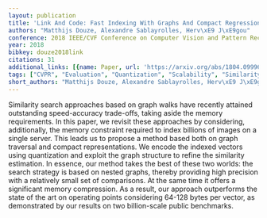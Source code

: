 ```yaml
---
layout: publication
title: 'Link And Code: Fast Indexing With Graphs And Compact Regression Codes'
authors: "Matthijs Douze, Alexandre Sablayrolles, Herv\xE9 J\xE9gou"
conference: 2018 IEEE/CVF Conference on Computer Vision and Pattern Recognition
year: 2018
bibkey: douze2018link
citations: 31
additional_links: [{name: Paper, url: 'https://arxiv.org/abs/1804.09996'}]
tags: ["CVPR", "Evaluation", "Quantization", "Scalability", "Similarity Search"]
short_authors: "Matthijs Douze, Alexandre Sablayrolles, Herv\xE9 J\xE9gou"
---
```

Similarity search approaches based on graph walks have recently attained
outstanding speed-accuracy trade-offs, taking aside the memory requirements. In
this paper, we revisit these approaches by considering, additionally, the
memory constraint required to index billions of images on a single server. This
leads us to propose a method based both on graph traversal and compact
representations. We encode the indexed vectors using quantization and exploit
the graph structure to refine the similarity estimation.
  In essence, our method takes the best of these two worlds: the search
strategy is based on nested graphs, thereby providing high precision with a
relatively small set of comparisons. At the same time it offers a significant
memory compression. As a result, our approach outperforms the state of the art
on operating points considering 64-128 bytes per vector, as demonstrated by our
results on two billion-scale public benchmarks.